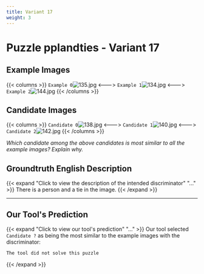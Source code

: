 ```yaml
---
title: Variant 17
weight: 3
---
```


# Puzzle pplandties - Variant 17

## Example Images
{{< columns >}}
`Example 0`![135.jpg](/natscene-data/images/135.jpg)
<--->
`Example 1`![134.jpg](/natscene-data/images/134.jpg)
<--->
`Example 2`![144.jpg](/natscene-data/images/144.jpg)
{{< /columns >}}

## Candidate Images
{{< columns >}}
`Candidate 0`![138.jpg](/natscene-data/images/138.jpg)
<--->
`Candidate 1`![140.jpg](/natscene-data/images/140.jpg)
<--->
`Candidate 2`![142.jpg](/natscene-data/images/142.jpg)
{{< /columns >}}

*Which candidate among the above candidates is most similar to all the example images? Explain why.*

## Groundtruth English Description

{{< expand "Click to view the description of the intended discriminator" "..." >}}
There is a person and a tie in the image.
{{< /expand >}}

---



## Our Tool's Prediction

{{< expand "Click to view our tool's prediction" "..." >}}
Our tool selected `Candidate ?` as being the most similar to the example images with the discriminator:
```plaintext
The tool did not solve this puzzle
```
{{< /expand >}}
